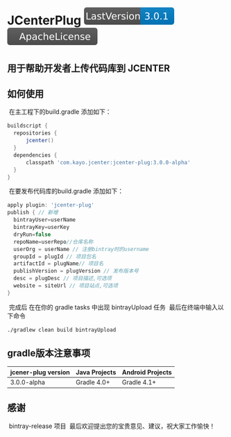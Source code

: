 # JCenterPlug [![](https://github.com/kayoSun/resource/blob/master/svgs/download3.0.0-alpha.svg)]() [![](https://github.com/kayoSun/resource/blob/master/svgs/apachelicense.svg)](LICENSE.txt)

## 用于帮助开发者上传代码库到 JCENTER

## 如何使用
  在主工程下的build.gradle 添加如下：
  
  ```groovy
 buildscript {
    repositories {
        jcenter()
    }
    dependencies {
        classpath 'com.kayo.jcenter:jcenter-plug:3.0.0-alpha'
    }
  }
```
  
  在要发布代码库的build.gradle 添加如下：
  
  ```groovy
apply plugin: 'jcenter-plug'
  publish { // 新增
    bintrayUser=userName
    bintrayKey=userKey
    dryRun=false
    repoName=userRepo//仓库名称
    userOrg = userName // 注册bintray时的username
    groupId = plugId // 项目包名
    artifactId = plugName// 项目名
    publishVersion = plugVersion // 发布版本号
    desc = plugDesc // 项目描述,可选项
    website = siteUrl // 项目站点,可选项
  }
```
  
  完成后 在在你的 gradle tasks 中出现 bintrayUpload 任务
  最后在终端中输入以下命令
  
  ```bash
  ./gradlew clean build bintrayUpload
```

##  gradle版本注意事项
  
| jcener-plug version | Java Projects | Android Projects |
|---------------------|---------------|------------------|
| 3.0.0-alpha         | Gradle 4.0+   | Gradle 4.1+      |


##  感谢
  bintray-release 项目
  最后欢迎提出您的宝贵意见、建议，祝大家工作愉快！
